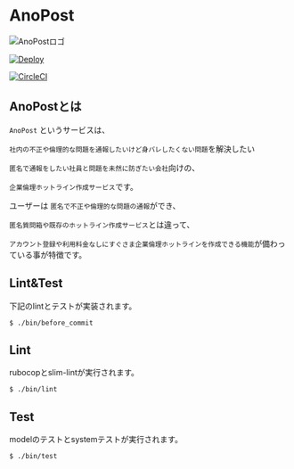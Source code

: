 # AnoPost

![AnoPostロゴ](https://github.com/wawawatataru/anopost/blob/master/app/assets/images/android-chrome-256x256.png?raw=true,"AnoPostロゴ")

[![Deploy](https://www.herokucdn.com/deploy/button.svg)](https://heroku.com/deploy?template=https://github.com/wawawatataru/anopost)

[![CircleCI](https://circleci.com/gh/wawawatataru/anopost.svg?style=svg)](https://circleci.com/gh/wawawatataru/anopost)

## AnoPostとは

`AnoPost` というサービスは、

`社内の不正や倫理的な問題を通報したいけど身バレしたくない問題`を解決したい

`匿名で通報をしたい社員と問題を未然に防ぎたい会社`向けの、

`企業倫理ホットライン作成サービス`です。

ユーザーは `匿名で不正や倫理的な問題の通報`ができ、

`匿名質問箱や既存のホットライン作成サービス`とは違って、

`アカウント登録や利用料金なしにすぐさま企業倫理ホットラインを作成できる機能`が備わっている事が特徴です。

## Lint&Test
下記のlintとテストが実装されます。

```
$ ./bin/before_commit
```

## Lint
rubocopとslim-lintが実行されます。

```
$ ./bin/lint
```

## Test
modelのテストとsystemテストが実行されます。

```
$ ./bin/test
```
